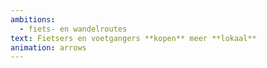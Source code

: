 ```yaml
---
ambitions:
  - fiets- en wandelroutes
text: Fietsers en voetgangers **kopen** meer **lokaal**
animation: arrows
---
```


